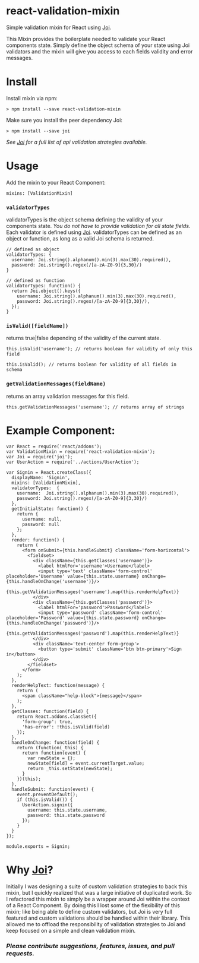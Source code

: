 # react-validation-mixin
Simple validation mixin for React using [Joi](https://github.com/hapijs/joi).

This Mixin provides the boilerplate needed to validate your React components state. Simply define the object schema of your state using Joi validators and the mixin will give you access to each fields validity and error messages.

# Install

Install mixin via npm:

    > npm install --save react-validation-mixin

Make sure you install the peer dependency Joi:

    > npm install --save joi

_See [Joi](https://github.com/hapijs/joi) for a full list of api validation strategies available._

# Usage

Add the mixin to your React Component:

    mixins: [ValidationMixin]

### `validatorTypes`

validatorTypes is the object schema defining the validity of your components state. _You do not have to provide validation for all state fields._ Each validator is defined using [Joi](https://github.com/hapijs/joi). validatorTypes can be defined as an object or function, as long as a valid Joi schema is returned.

    // defined as object
    validatorTypes: {
      username: Joi.string().alphanum().min(3).max(30).required(),
      password: Joi.string().regex(/[a-zA-Z0-9]{3,30}/)
    }

    // defined as function
    validatorTypes: function() {
      return Joi.object().keys({
        username: Joi.string().alphanum().min(3).max(30).required(),
        password: Joi.string().regex(/[a-zA-Z0-9]{3,30}/),
      });
    }

### `isValid([fieldName])`

returns true|false depending of the validity of the current state.

    this.isValid('username'); // returns boolean for validity of only this field

    this.isValid(); // returns boolean for validity of all fields in schema

### `getValidationMessages(fieldName)`

returns an array validation messages for this field.

    this.getValidationMessages('username'); // returns array of strings

# Example Component:

    var React = require('react/addons');
    var ValidationMixin = require('react-validation-mixin');
    var Joi = require('joi');
    var UserAction = require('../actions/UserAction');

    var Signin = React.createClass({
      displayName: 'Signin',
      mixins: [ValidationMixin],
      validatorTypes:  {
        username:  Joi.string().alphanum().min(3).max(30).required(),
        password: Joi.string().regex(/[a-zA-Z0-9]{3,30}/)
      },
      getInitialState: function() {
        return {
          username: null,
          password: null
        };
      },
      render: function() {
        return (
          <form onSubmit={this.handleSubmit} className='form-horizontal'>
            <fieldset>
              <div className={this.getClasses('username')}>
                <label htmlFor='username'>Username</label>
                <input type='text' className='form-control' placeholder='Username' value={this.state.username} onChange={this.handleOnChange('username')}/>
                {this.getValidationMessages('username').map(this.renderHelpText)}
              </div>
              <div className={this.getClasses('password')}>
                <label htmlFor='password'>Password</label>
                <input type='password' className='form-control' placeholder='Password' value={this.state.password} onChange={this.handleOnChange('password')}/>
                {this.getValidationMessages('password').map(this.renderHelpText)}
              </div>
              <div className='text-center form-group'>
                <button type='submit' className='btn btn-primary'>Sign in</button>
              </div>
            </fieldset>
          </form>
        );
      },
      renderHelpText: function(message) {
        return (
          <span className="help-block">{message}</span>
        );
      },
      getClasses: function(field) {
        return React.addons.classSet({
          'form-group': true,
          'has-error': !this.isValid(field)
        });
      },
      handleOnChange: function(field) {
        return (function(_this) {
          return function(event) {
            var newState = {};
            newState[field] = event.currentTarget.value;
            return _this.setState(newState);
          }
        })(this);
      },
      handleSubmit: function(event) {
        event.preventDefault();
        if (this.isValid()) {
          UserAction.signin({
            username: this.state.username,
            password: this.state.password
          });
        }
      }
    });

    module.exports = Signin;

# Why [Joi](https://github.com/hapijs/joi)?

 Initially I was designing a suite of custom validation strategies to back this mixin, but I quickly realized that was a large initiative of duplicated work. So I refactored this mixin to simply be a wrapper around Joi within the context of a React Component. By doing this I lost some of the flexibility of this mixin; like being able to define custom validators, but Joi is very full featured and custom validations should be handled within their library. This allowed me to offload the responsibility of validation strategies to Joi and keep focused on a simple and clean validation mixin.

### _Please contribute suggestions, features, issues, and pull requests._
